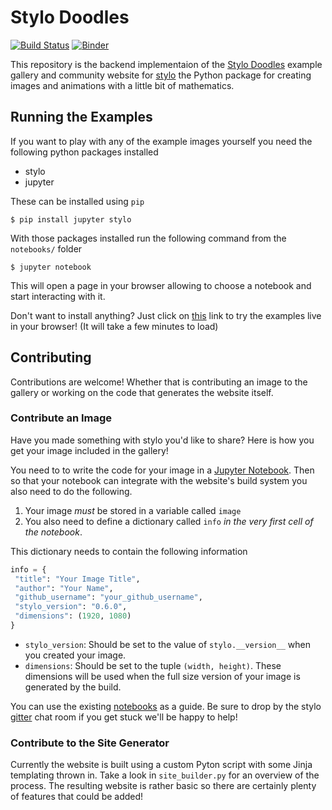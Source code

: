 # Stylo Doodles

[![Build Status](https://travis-ci.org/alcarney/stylo-doodles.svg?branch=master)](https://travis-ci.org/alcarney/stylo-doodles)
[![Binder](https://mybinder.org/badge.svg)](https://mybinder.org/v2/gh/alcarney/stylo-doodles/master)

This repository is the backend implementaion of the
[Stylo Doodles](https://alcarney.github.io/stylo-doodles) example gallery and
community website for [stylo](https://github.com/alcarney/stylo) the Python
package for creating images and animations with a little bit of mathematics.

## Running the Examples

If you want to play with any of the example images yourself you need the
following python packages installed

- stylo
- jupyter

These can be installed using `pip`

```
$ pip install jupyter stylo
```

With those packages installed run the following command from the `notebooks/`
folder

```
$ jupyter notebook
```

This will open a page in your browser allowing to choose a notebook and start
interacting with it.

Don't want to install anything? Just click on [this](https://mybinder.org/v2/gh/alcarney/stylo-doodles/master)
link to try the examples live in your browser! (It will take a few minutes to
load)

## Contributing

Contributions are welcome! Whether that is contributing an image to the gallery
or working on the code that generates the website itself.

### Contribute an Image

Have you made something with stylo you'd like to share? Here is how you get
your image included in the gallery!

You need to to write the code for your image in a [Jupyter Notebook](https://jupyter.org/).
Then so that your notebook can integrate with the website's build system you
also need to do the following.

1. Your image *must* be stored in a variable called `image`
2. You also need to define a dictionary called `info` *in the very first cell
   of the notebook*.

This dictionary needs to contain the following information

```python
info = {
 "title": "Your Image Title",
 "author": "Your Name",
 "github_username": "your_github_username",
 "stylo_version": "0.6.0",
 "dimensions": (1920, 1080)
}
```

- `stylo_version`: Should be set to the value of `stylo.__version__` when
 you created your image.
- `dimensions`: Should be set to the tuple `(width, height)`. These
 dimensions will be used when the full size version of your image is
 generated by the build.

You can use the existing [notebooks](https://github.com/alcarney/stylo-doodles/tree/master/notebooks)
as a guide. Be sure to drop by the stylo [gitter](https://gitter.im/stylo-py/Lobby)
chat room if you get stuck we'll be happy to help!

### Contribute to the Site Generator

Currently the website is built using a custom Pyton script with some Jinja
templating thrown in. Take a look in `site_builder.py` for an overview of the
process. The resulting website is rather basic so there are certainly plenty of
features that could be added!


